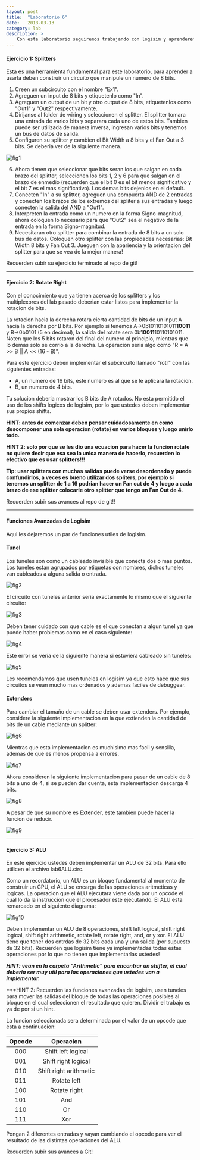 ```yaml
---
layout: post
title:  "Laboratorio 6"
date:   2018-03-13
category: lab
description: >
    Con este laboratorio seguiremos trabajando con logisim y aprenderemos a utilizar funciones mas avanzadas.
---
```


#### Ejercicio 1: Splitters

Esta es una herramienta fundamental para este laboratorio, para aprender a usarla deben construir un circuito que manipule un numero de 8 bits.

1. Creen un subcircuito con el nombre "Ex1".
2. Agreguen un input de 8 bits y etiquetenlo como "In".
3. Agreguen un output de un bit y otro output de 8 bits, etiquetenlos como "Out1" y "Out2" respectivamente.
4. Dirijanse al folder de wiring y seleccionen el splitter. El splitter tomara una entrada de varios bits y separara cada uno de estos bits. Tambien puede ser utilizada de manera inversa, ingresan varios bits y tenemos un bus de datos de salida.
5. Configuren su splitter y cambien el Bit Width a 8 bits y el Fan Out a 3 bits. Se deberia ver de la siguiente manera.

![fig1](/assets/img/labs/splitter.gif)

6. Ahora tienen que seleccionar que bits seran los que salgan en cada brazo del splitter, seleccionen los bits 1, 2 y 6 para que salgan en el brazo de enmedio (recuerden que el bit 0 es el bit menos significativo y el bit 7 es el mas significativo). Los demas bits dejenlos en el default.
7. Conecten "In" a su splitter, agreguen una compuerta AND de 2 entradas y conecten los brazos de los extremos del spliter a sus entradas y luego conecten la salida del AND a "Out1".
8. Interpreten la entrada como un numero en la forma Signo-magnitud, ahora coloquen lo necesario para que "Out2" sea el negativo de la entrada en la forma Signo-magnitud.
9. Necesitaran otro splitter para combinar la entrada de 8 bits a un solo bus de datos. Coloquen otro splitter con las propiedades necesarias: Bit Width 8 bits y Fan Out 3. Jueguen con la apariencia y la orientacion del splitter para que se vea de la mejor manera!

Recuerden subir su ejercicio terminado al repo de git!

***

#### Ejercicio 2: Rotate Right

Con el conocimiento que ya tienen acerca de los splitters y los multiplexores del lab pasado deberian estar listos para implementar la rotacion de bits.

La rotacion hacia la derecha rotara cierta cantidad de bits de un input A hacia la derecha por B bits. Por ejemplo si tenemos A->0b10110101011**10011** y B->0b0101 (5 en decimal), la salida del rotate sera 0b**10011**10110101011. Noten que los 5 bits rotaron del final del numero al principio, mientras que lo demas solo se corrio a la derecha. La operacion seria algo como "R = A >> B || A << (16 - B)".

Para este ejercicio deben implementar el subcircuito llamado "rotr" con las siguientes entradas:
* A, un numero de 16 bits, este numero es al que se le aplicara la rotacion.
* B, un numero de 4 bits.

Tu solucion deberia mostrar los B bits de A rotados. No esta permitido el uso de los shifts logicos de logisim, por lo que ustedes deben implementar sus propios shifts.

**HINT: antes de comenzar deben pensar cuidadosamente en como descomponer una sola operacion (rotate) en varios bloques y luego unirlo todo.**

**HINT 2: solo por que se les dio una ecuacion para hacer la funcion rotate no quiere decir que esa sea la unica manera de hacerlo, recuerden lo efectivo que es usar splitters!!!**

**Tip: usar splitters con muchas salidas puede verse desordenado y puede confundirlos, a veces es bueno utilizar dos spliters, por ejemplo si tenemos un splitter de 1 a 16 podrian hacer un Fan out de 4 y luego a cada brazo de ese splitter colocarle otro splitter que tengo un Fan Out de 4.**

Recuerden subir sus avances al repo de git!!

***

#### Funciones Avanzadas de Logisim

Aqui les dejaremos un par de funciones utiles de logisim.

#### Tunel

Los tuneles son como un cableado invisible que conecta dos o mas puntos. Los tuneles estan agrupados por etiquetas con nombres, dichos tuneles van cableados a alguna salida o entrada.

![fig2](/assets/img/labs/tunnels1.png)

El circuito con tuneles anterior seria exactamente lo mismo que el siguiente circuito:

![fig3](/assets/img/labs/tunnels2.png)

Deben tener cuidado con que cable es el que conectan a algun tunel ya que puede haber problemas como en el caso siguiente:

![fig4](/assets/img/labs/tunnels3.png)

Este error se veria de la siguiente manera si estuviera cableado sin tuneles:

![fig5](/assets/img/labs/tunnels4.png)

Les recomendamos que usen tuneles en logisim ya que esto hace que sus circuitos se vean mucho mas ordenados y ademas faciles de debuggear.

#### Extenders

Para cambiar el tamaño de un cable se deben usar extenders. Por ejemplo, considere la siguiente implementacion en la que extienden la cantidad de bits de un cable mediante un splitter:

![fig6](/assets/img/labs/extend1.png)

Mientras que esta implementacion es muchisimo mas facil y sensilla, ademas de que es menos propensa a errores.

![fig7](/assets/img/labs/extend2.png)

Ahora consideren la siguiente implementacion para pasar de un cable de 8 bits a uno de 4, si se pueden dar cuenta, esta implementacion descarga 4 bits.

![fig8](/assets/img/labs/extend3.png)

A pesar de que su nombre es Extender, este tambien puede hacer la funcion de reducir.

![fig9](/assets/img/labs/extend4.png)

***

#### Ejercicio 3: ALU

En este ejercicio ustedes deben implementar un ALU de 32 bits. Para ello utilicen el archivo lab6ALU.circ.

Como un recordatorio, un ALU es un bloque fundamental al momento de construir un CPU, el ALU se encarga de las operaciones aritmeticas y logicas. La operacion que el ALU ejecutara viene dada por un opcode el cual lo da la instruccion que el procesador este ejecutando. El ALU esta remarcado en el siguiente diagrama:

![fig10](/assets/img/labs/alu.png)

Deben implementar un ALU de 8 operaciones, shift left logical, shift right logical, shift right arithmetic, rotate left, rotate right, and, or y xor. El ALU tiene que tener dos entrdas de 32 bits cada una y una salida (por supuesto de 32 bits). Recuerden que logisim tiene ya implementadas todas estas operaciones por lo que no tienen que implementarlas ustedes!

***HINT: vean en la carpeta "Arithmetic" para encontrar un shifter, el cual deberia ser muy util para las operaciones que ustedes van a implementar.***

***HINT 2: Recuerden las funciones avanzadas de logisim, usen tuneles para mover las salidas del bloque de todas las operaciones posibles al bloque en el cual seleccionen el resultado que quieren. Dividir el trabajo es ya de por si un hint. 

La funcion seleccionada sera determinada por el valor de un opcode que esta a continuacion:

|Opcode |       Operacion         |
|:-----:|:-----------------------:|
|  000  |   Shift left logical    |
|  001  |   Shift right logical   |
|  010  |  Shift right arithmetic |
|  011  |       Rotate left       |
|  100  |       Rotate right      |
|  101  |          And            |
|  110  |          Or             |
|  111  |          Xor            |

Pongan 2 diferentes entradas y vayan cambiando el opcode para ver el resultado de las distintas operaciones del ALU.

Recuerden subir sus avances a Git!
 


